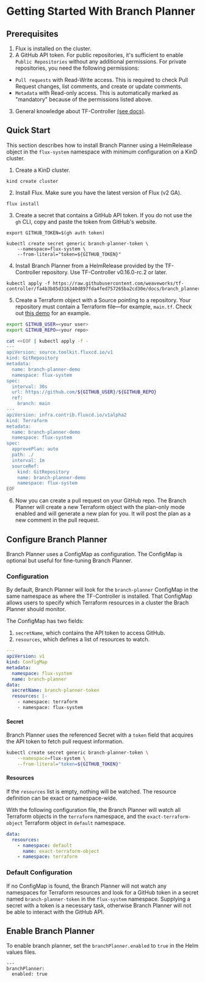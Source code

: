 # Getting Started With Branch Planner

## Prerequisites

1. Flux is installed on the cluster.
2. A GitHub API token. For public repositories, it's sufficient to enable `Public Repositories` without
any additional permissions. For private repositories, you need the following permissions:
  - `Pull requests` with Read-Write access. This is required to check Pull Request
  changes, list comments, and create or update comments.
  - `Metadata` with Read-only access. This is automatically marked as "mandatory"
  because of the permissions listed above.
3. General knowledge about TF-Controller [(see docs)](https://weaveworks.github.io/tf-controller/).

## Quick Start

This section describes how to install Branch Planner using a HelmRelease object in the `flux-system` namespace with minimum configuration on a KinD cluster.

1. Create a KinD cluster.
```
kind create cluster
```

2. Install Flux. Make sure you have the latest version of Flux (v2 GA).

```
flux install
```

3. Create a secret that contains a GitHub API token. If you do not use the `gh` CLI, copy and paste the token from GitHub's website.

```
export GITHUB_TOKEN=$(gh auth token)

kubectl create secret generic branch-planner-token \
    --namespace=flux-system \
    --from-literal="token=${GITHUB_TOKEN}"
```

4. Install Branch Planner from a HelmRelease provided by the TF-Controller repository. Use TF-Controller v0.16.0-rc.2 or later.

```
kubectl apply -f https://raw.githubusercontent.com/weaveworks/tf-controller/fa4b3b85d316340d897fda4fed757265ba2cd30e/docs/branch_planner/release.yaml
```

5. Create a Terraform object with a Source pointing to a repository. Your repository must contain a Terraform file—for example, `main.tf`. Check out [this demo](https://github.com/tf-controller/branch-planner-demo) for an example.

```bash
export GITHUB_USER=<your user>
export GITHUB_REPO=<your repo>

cat <<EOF | kubectl apply -f -
---
apiVersion: source.toolkit.fluxcd.io/v1
kind: GitRepository
metadata:
  name: branch-planner-demo
  namespace: flux-system
spec:
  interval: 30s
  url: https://github.com/${GITHUB_USER}/${GITHUB_REPO}
  ref:
    branch: main
---
apiVersion: infra.contrib.fluxcd.io/v1alpha2
kind: Terraform
metadata:
  name: branch-planner-demo
  namespace: flux-system
spec:
  approvePlan: auto
  path: ./
  interval: 1m
  sourceRef:
    kind: GitRepository
    name: branch-planner-demo
    namespace: flux-system
EOF
```

6. Now you can create a pull request on your GitHub repo. The Branch Planner will create a new Terraform object with the plan-only mode enabled and will generate a new plan for you. It will post the plan as a new comment in the pull request.

## Configure Branch Planner

Branch Planner uses a ConfigMap as configuration. The ConfigMap is optional but useful for fine-tuning Branch Planner.

### Configuration

By default, Branch Planner will look for the `branch-planner` ConfigMap in the same namespace as where the TF-Controller is installed.
That ConfigMap allows users to specify which Terraform resources in a cluster the Brach Planner should monitor.

The ConfigMap has two fields:

1. `secretName`, which contains the API token to access GitHub.
2. `resources`, which defines a list of resources to watch.

```yaml
---
apiVersion: v1
kind: ConfigMap
metadata:
  namespace: flux-system
  name: branch-planner
data:
  secretName: branch-planner-token
  resources: |-
    - namespace: terraform
    - namespace: flux-system
```

#### Secret

Branch Planner uses the referenced Secret with a `token` field that acquires the
API token to fetch pull request information.

```bash
kubectl create secret generic branch-planner-token \
    --namespace=flux-system \
    --from-literal="token=${GITHUB_TOKEN}"
```

#### Resources

If the `resources` list is empty, nothing will be watched. The resource definition
can be exact or namespace-wide.

With the following configuration file, the Branch Planner will watch all Terraform objects in
the `terraform` namespace, and the `exact-terraform-object` Terraform object in
`default` namespace.

```yaml
data:
  resources:
    - namespace: default
      name: exact-terraform-object
    - namespace: terraform
```

### Default Configuration

If no ConfigMap is found, the Branch Planner will not watch any namespaces for Terraform resources and look for a GitHub token in a secret named `branch-planner-token` in the `flux-system` namespace. Supplying a secret with a token is a necessary task, otherwise Branch Planner will not be able to interact with the GitHub API.

## Enable Branch Planner

To enable branch planner, set the `branchPlanner.enabled` to `true` in the Helm
values files.

```
---
branchPlanner:
  enabled: true
```

